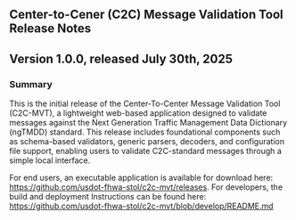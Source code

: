 Center-to-Cener (C2C) Message Validation Tool Release Notes
----------------------------

Version 1.0.0, released July 30th, 2025
----------------------------------------

### **Summary**
This is the initial release of the Center-To-Center Message Validation Tool (C2C-MVT), a lightweight web-based application designed to validate messages against the Next Generation Traffic Management Data Dictionary (ngTMDD) standard. This release includes foundational components such as schema-based validators, generic parsers, decoders, and configuration file support, enabling users to validate C2C-standard messages through a simple local interface. 

For end users, an executable application is available for download here: https://github.com/usdot-fhwa-stol/c2c-mvt/releases. For developers, the build and deployment Instructions can be found here: https://github.com/usdot-fhwa-stol/c2c-mvt/blob/develop/README.md 



